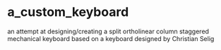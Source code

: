 # a_custom_keyboard
an attempt at designing/creating a split ortholinear column staggered mechanical keyboard based on a keyboard designed by Christian Selig
